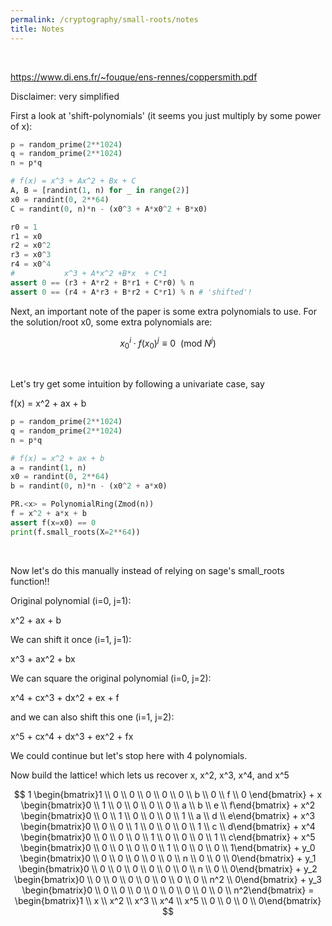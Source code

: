 ```yaml
---
permalink: /cryptography/small-roots/notes
title: Notes
---
```



<br>


<https://www.di.ens.fr/~fouque/ens-rennes/coppersmith.pdf>

Disclaimer: very simplified


First a look at 'shift-polynomials' (it seems you just multiply by some power of x):

```python
p = random_prime(2**1024)
q = random_prime(2**1024)
n = p*q

# f(x) = x^3 + Ax^2 + Bx + C 
A, B = [randint(1, n) for _ in range(2)]
x0 = randint(0, 2**64)
C = randint(0, n)*n - (x0^3 + A*x0^2 + B*x0)

r0 = 1
r1 = x0
r2 = x0^2
r3 = x0^3
r4 = x0^4
#           x^3 + A*x^2 +B*x  + C*1
assert 0 == (r3 + A*r2 + B*r1 + C*r0) % n
assert 0 == (r4 + A*r3 + B*r2 + C*r1) % n # 'shifted'!
```

Next, an important note of the paper is some extra polynomials to use. For the solution/root x0, some extra polynomials are:

$$
x_0^i \cdot f(x_0)^j \equiv 0 \ \  (\text{mod } N^j)
$$

<br>


Let's try get some intuition by following a univariate case, say 

f(x) = x^2 + ax + b


```python
p = random_prime(2**1024)
q = random_prime(2**1024)
n = p*q

# f(x) = x^2 + ax + b
a = randint(1, n)
x0 = randint(0, 2**64)
b = randint(0, n)*n - (x0^2 + a*x0)

PR.<x> = PolynomialRing(Zmod(n))
f = x^2 + a*x + b
assert f(x=x0) == 0
print(f.small_roots(X=2**64))
```

<br>

Now let's do this manually instead of relying on sage's small_roots function!!


Original polynomial (i=0, j=1):

x^2 + ax + b

We can shift it once (i=1, j=1):

x^3 + ax^2 + bx

We can square the original polynomial (i=0, j=2):

x^4 + cx^3 + dx^2 + ex + f

and we can also shift this one (i=1, j=2):

x^5 + cx^4 + dx^3 + ex^2 + fx

We could continue but let's stop here with 4 polynomials. 

Now build the lattice! which lets us recover x, x^2, x^3, x^4, and x^5

$$
1 \begin{bmatrix}1  \\ 0 \\ 0 \\ 0 \\ 0 \\ 0 \\ b \\ 0 \\ f \\ 0 \end{bmatrix} + 
x \begin{bmatrix}0    \\ 1 \\ 0 \\ 0 \\ 0 \\ 0 \\ a \\ b \\ e \\ f\end{bmatrix}  + 
x^2 \begin{bmatrix}0  \\ 0 \\ 1 \\ 0 \\ 0 \\ 0 \\ 1 \\ a \\ d \\ e\end{bmatrix}  +
x^3 \begin{bmatrix}0  \\ 0 \\ 0 \\ 1 \\ 0 \\ 0 \\ 0 \\ 1 \\ c \\ d\end{bmatrix} + 
x^4 \begin{bmatrix}0  \\ 0 \\ 0 \\ 0 \\ 1 \\ 0 \\ 0 \\ 0 \\ 1 \\ c\end{bmatrix} + 
x^5 \begin{bmatrix}0  \\ 0 \\ 0 \\ 0 \\ 0 \\ 1 \\ 0 \\ 0 \\ 0 \\ 1\end{bmatrix} +
y_0 \begin{bmatrix}0  \\ 0 \\ 0 \\ 0 \\ 0 \\ 0 \\ n \\ 0 \\ 0 \\ 0\end{bmatrix} + 
y_1 \begin{bmatrix}0  \\ 0 \\ 0 \\ 0 \\ 0 \\ 0 \\ 0 \\ n \\ 0 \\ 0\end{bmatrix} + 
y_2 \begin{bmatrix}0  \\ 0 \\ 0 \\ 0 \\ 0 \\ 0 \\ 0 \\ 0 \\ n^2 \\ 0\end{bmatrix} + 
y_3 \begin{bmatrix}0  \\ 0 \\ 0 \\ 0 \\ 0 \\ 0 \\ 0 \\ 0 \\ 0 \\ n^2\end{bmatrix}  
= \begin{bmatrix}1  \\ x \\ x^2 \\ x^3 \\ x^4 \\ x^5 \\ 0 \\ 0 \\ 0 \\ 0\end{bmatrix}
$$
